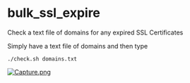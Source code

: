 # bulk_ssl_expire
Check a text file of domains for any expired SSL Certificates

Simply have a text file of domains and then type

```
./check.sh domains.txt
```


[![Capture.png](https://s7.postimg.org/3vf84idwb/Capture.png)](https://s7.postimg.org/3vf84idwb/Capture.png)
